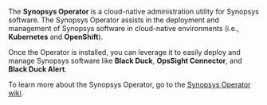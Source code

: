The **Synopsys Operator** is a cloud-native administration utility for Synopsys software.  The Synopsys Operator assists in the deployment and management of Synopsys software in cloud-native environments (i.e., **Kubernetes** and **OpenShift**). 

Once the Operator is installed, you can leverage it to easily deploy and manage Synopsys software like **Black Duck**, **OpsSight Connector**, and **Black Duck Alert**.

To learn more about the Synopsys Operator, go to the [Synopsys Operator wiki](https://github.com/blackducksoftware/synopsys-operator/wiki).
